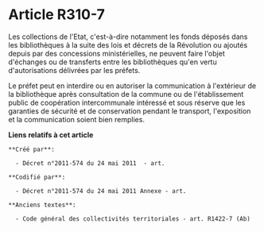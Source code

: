 # Article R310-7

Les collections de l'Etat, c'est-à-dire notamment les fonds déposés dans les bibliothèques à la suite des lois et décrets de
la Révolution ou ajoutés depuis par des concessions ministérielles, ne peuvent faire l'objet d'échanges ou de transferts
entre les bibliothèques qu'en vertu d'autorisations délivrées par les préfets.

Le préfet peut en interdire ou en autoriser la communication à l'extérieur de la bibliothèque après consultation de la
commune ou de l'établissement public de coopération intercommunale intéressé et sous réserve que les garanties de sécurité et
de conservation pendant le transport, l'exposition et la communication soient bien remplies.

**Liens relatifs à cet article**

	**Créé par**:

	  - Décret n°2011-574 du 24 mai 2011  - art.

	**Codifié par**:

	  - Décret n°2011-574 du 24 mai 2011 Annexe - art.

	**Anciens textes**:

	  - Code général des collectivités territoriales - art. R1422-7 (Ab)
